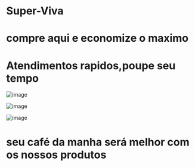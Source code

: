 # Super-Viva

# compre aqui e economize o maximo 

# Atendimentos rapidos,poupe seu tempo


![image](https://github.com/user-attachments/assets/18e58c60-6be5-499e-be6a-f065001539fe)

![image](https://github.com/user-attachments/assets/51d5682f-416f-49b9-b8b8-e935938bfc33)


![image](https://github.com/user-attachments/assets/ecdede5a-d089-4cbb-875e-6e2d7256128f)
# seu café da manha será melhor com os nossos produtos
